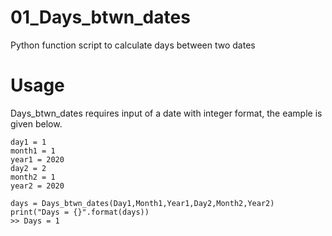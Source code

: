# 01_Days_btwn_dates
Python function script to calculate days between two dates

# Usage
Days_btwn_dates requires input of a date with integer format, the eample is given below.

```
day1 = 1
month1 = 1
year1 = 2020
day2 = 2
month2 = 1
year2 = 2020

days = Days_btwn_dates(Day1,Month1,Year1,Day2,Month2,Year2)
print("Days = {}".format(days))
>> Days = 1
```
